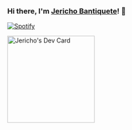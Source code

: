 ### Hi there, I'm [Jericho Bantiquete](https://jerichobantiquete.netlify.app/)! 👋


[![Spotify](https://novatorem-hazel-psi.vercel.app/api/spotify?background_color=0D1117&border_color=f2f2f2)](https://open.spotify.com/user/bwbn9zmf30zbwy254iksud8lc)

<a href="https://app.daily.dev/monciego"><img src="https://api.daily.dev/devcards/2757708eb9954d16987aa5517dc81320.png?r=tpd" width="200" alt="Jericho's Dev Card"/></a>

